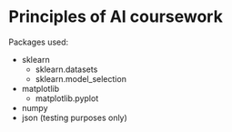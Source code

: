 # Principles of AI coursework

Packages used:
- sklearn
	- sklearn.datasets
	- sklearn.model_selection
- matplotlib
	- matplotlib.pyplot
- numpy
- json (testing purposes only)
